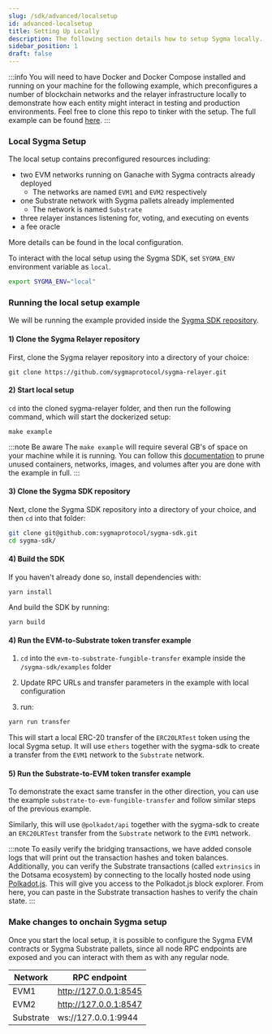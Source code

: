 ```yaml
---
slug: /sdk/advanced/localsetup
id: advanced-localsetup
title: Setting Up Locally
description: The following section details how to setup Sygma locally.
sidebar_position: 1
draft: false
---
```


:::info
You will need to have Docker and Docker Compose installed and running on your machine for the following example, which preconfigures a number of blockchain networks and the relayer infrastructure locally to demonstrate how each entity might interact in testing and production environments. Feel free to clone this repo to tinker with the setup. The full example can be found [here](https://github.com/sygmaprotocol/sygma-sdk/tree/main/examples/local-fungible-transfer).
:::

### Local Sygma Setup

The local setup contains preconfigured resources including:

- two EVM networks running on Ganache with Sygma contracts already deployed
  - The networks are named `EVM1` and `EVM2` respectively
- one Substrate network with Sygma pallets already implemented
  - The network is named `Substrate`
- three relayer instances listening for, voting, and executing on events
- a fee oracle

More details can be found in the local configuration.

To interact with the local setup using the Sygma SDK, set `SYGMA_ENV` environment variable as `local`.

```sh
export SYGMA_ENV="local"
```

### Running the local setup example

We will be running the example provided inside the [Sygma SDK repository](https://github.com/sygmaprotocol/sygma-sdk/tree/main/examples/evm-to-evm-fungible-transfer).

#### 1) Clone the Sygma Relayer repository

First, clone the Sygma relayer repository into a directory of your choice:

```
git clone https://github.com/sygmaprotocol/sygma-relayer.git
```

#### 2) Start local setup

`cd` into the cloned sygma-relayer folder, and then run the following command, which will start the dockerized setup:

```
make example
```

:::note Be aware
The `make example` will require several GB's of space on your machine while it is running. You can follow this [documentation](https://docs.docker.com/engine/reference/commandline/system_prune/) to prune unused containers, networks, images, and volumes after you are done with the example in full.
:::

#### 3) Clone the Sygma SDK repository

Next, clone the Sygma SDK repository into a directory of your choice, and then `cd` into that folder:

```bash
git clone git@github.com:sygmaprotocol/sygma-sdk.git
cd sygma-sdk/
```

#### 4) Build the SDK

If you haven't already done so, install dependencies with:

```
yarn install
```

And build the SDK by running:

```
yarn build
```

#### 4) Run the EVM-to-Substrate token transfer example

1. `cd` into the `evm-to-substrate-fungible-transfer` example inside the `/sygma-sdk/examples` folder
2. Update RPC URLs and transfer parameters in the example with local configuration

3. run:

```bash
yarn run transfer
```

This will start a local ERC-20 transfer of the `ERC20LRTest` token using the local Sygma setup. It will use `ethers` together with the sygma-sdk to create a transfer from the `EVM1` network to the `Substrate` network.

#### 5) Run the Substrate-to-EVM token transfer example

To demonstrate the exact same transfer in the other direction, you can use the example `substrate-to-evm-fungible-transfer` and follow similar steps of the previous example.

Similarly, this will use `@polkadot/api` together with the sygma-sdk to create an `ERC20LRTest` transfer from the `Substrate` network to the `EVM1` network.

:::note
To easily verify the bridging transactions, we have added console logs that will print out the transaction hashes and token balances. Additionally, you can verify the Substrate transactions (called `extrinsics` in the Dotsama ecosystem) by connecting to the locally hosted node using [Polkadot.js](https://polkadot.js.org/apps/#/explorer). This will give you access to the Polkadot.js block explorer. From here, you can paste in the Substrate transaction hashes to verify the chain state.
:::

<!-- #### Local configuration
TODO - add information on all registered resources on local setup -->

### Make changes to onchain Sygma setup

Once you start the local setup, it is possible to configure the Sygma EVM contracts or Sygma Substrate pallets, since all node RPC endpoints are exposed and you can interact with them as with any regular node.

| Network   | RPC endpoint          |
| --------- | --------------------- |
| EVM1      | http://127.0.0.1:8545 |
| EVM2      | http://127.0.0.1:8547 |
| Substrate | ws://127.0.0.1:9944   |
